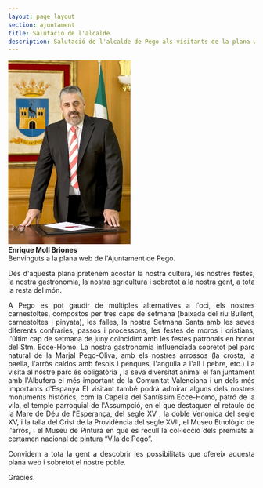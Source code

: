 ```yaml
---
layout: page_layout
section: ajuntament
title: Salutació de l'alcalde
description: Salutació de l'alcalde de Pego als visitants de la plana web.
---
```


<div class="salone-image center">
<img src="/images/ajuntament/salutacio-alcalde.jpg" alt="Enrique Moll Briones, Alcalde de Pego" title="Enrique Moll Briones, Alcalde de Pego" />
</div>

<div class="center">
<strong>Enrique Moll Briones</strong>
</div>

<div style="text-align:justify" markdown="1">
Benvinguts a la plana web de l'Ajuntament de Pego.

Des d'aquesta plana pretenem acostar la nostra cultura, les nostres festes, la nostra gastronomia, la nostra agricultura i sobretot a la nostra gent, a tota la resta del món.

A Pego es pot gaudir de múltiples alternatives a l'oci, els nostres carnestoltes, compostos per tres caps de setmana (baixada del riu Bullent, carnestoltes i pinyata), les falles, la nostra Setmana Santa amb les seves  diferents confraries, passos i processons, les festes de moros i cristians, l'últim cap de setmana de juny coincidint amb les festes patronals en honor del Stm. Ecce-Homo. La nostra gastronomia influenciada sobretot pel parc natural de la Marjal Pego-Oliva, amb els nostres arrossos (la crosta, la paella, l'arròs caldos amb fesols i penques, l'anguila a l'all i pebre, etc.) La visita al nostre parc és obligatòria , la seva diversitat animal el fan juntament amb l'Albufera el més important de la Comunitat Valenciana i un dels més importants d'Espanya
El visitant també podrà admirar alguns dels nostres monuments històrics, com la Capella del Santíssim Ecce-Homo, patró de la vila, el temple parroquial de l'Assumpció, en el que destaquen el retaule de la Mare de Déu de l'Esperança, del segle XV , la doble Venonica del segle XV, i la talla del Crist de la Providència del segle XVII, el Museu Etnològic de l'arròs, i el Museu de Pintura en què es recull la col·lecció dels premiats al certamen nacional de pintura “Vila de Pego”.

Convidem a tota la gent a descobrir  les possibilitats que ofereix aquesta plana web i sobretot el nostre poble.

Gràcies.
</div>
